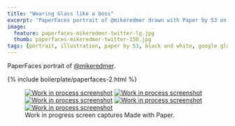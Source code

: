 ```yaml
---
title: "Wearing Glass like a boss"
excerpt: "PaperFaces portrait of @mikeredmer drawn with Paper by 53 on an iPad."
image: 
  feature: paperfaces-mikeredmer-twitter-lg.jpg
  thumb: paperfaces-mikeredmer-twitter-150.jpg
tags: [portrait, illustration, paper by 53, black and white, google glass]
---
```


PaperFaces portrait of [@mikeredmer](http://twitter.com/mikeredmer).

{% include boilerplate/paperfaces-2.html %}

<figure class="third">
	<a href="{{ site.url }}/images/paperfaces-mikeredmer-process-1-lg.jpg"><img src="{{ site.url }}/images/paperfaces-mikeredmer-process-1-600.jpg" alt="Work in process screenshot"></a>
	<a href="{{ site.url }}/images/paperfaces-mikeredmer-process-2-lg.jpg"><img src="{{ site.url }}/images/paperfaces-mikeredmer-process-2-600.jpg" alt="Work in process screenshot"></a>
	<a href="{{ site.url }}/images/paperfaces-mikeredmer-process-3-lg.jpg"><img src="{{ site.url }}/images/paperfaces-mikeredmer-process-3-600.jpg" alt="Work in process screenshot"></a>
	<a href="{{ site.url }}/images/paperfaces-mikeredmer-process-4-lg.jpg"><img src="{{ site.url }}/images/paperfaces-mikeredmer-process-4-600.jpg" alt="Work in process screenshot"></a>
	<a href="{{ site.url }}/images/paperfaces-mikeredmer-process-5-lg.jpg"><img src="{{ site.url }}/images/paperfaces-mikeredmer-process-5-600.jpg" alt="Work in process screenshot"></a>
	<figcaption>Work in progress screen captures Made with Paper.</figcaption>
</figure>
